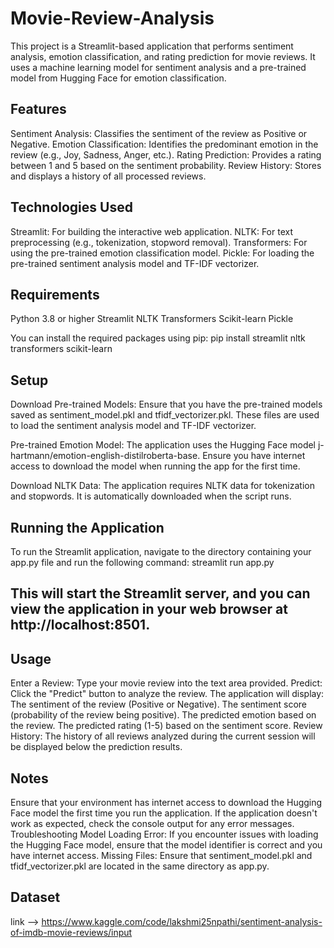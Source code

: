 # Movie-Review-Analysis

This project is a Streamlit-based application that performs sentiment analysis, emotion classification, and rating prediction for movie reviews. It uses a machine learning model for sentiment analysis and a pre-trained model from Hugging Face for emotion classification.

## Features
Sentiment Analysis: Classifies the sentiment of the review as Positive or Negative.
Emotion Classification: Identifies the predominant emotion in the review (e.g., Joy, Sadness, Anger, etc.).
Rating Prediction: Provides a rating between 1 and 5 based on the sentiment probability.
Review History: Stores and displays a history of all processed reviews.


## Technologies Used
Streamlit: For building the interactive web application.
NLTK: For text preprocessing (e.g., tokenization, stopword removal).
Transformers: For using the pre-trained emotion classification model.
Pickle: For loading the pre-trained sentiment analysis model and TF-IDF vectorizer.

## Requirements
Python 3.8 or higher
Streamlit
NLTK
Transformers
Scikit-learn
Pickle

You can install the required packages using pip:
pip install streamlit nltk transformers scikit-learn

## Setup
Download Pre-trained Models:
Ensure that you have the pre-trained models saved as sentiment_model.pkl and tfidf_vectorizer.pkl. These files are used to load the sentiment analysis model and TF-IDF vectorizer.

Pre-trained Emotion Model:
The application uses the Hugging Face model j-hartmann/emotion-english-distilroberta-base. Ensure you have internet access to download the model when running the app for the first time.

Download NLTK Data:
The application requires NLTK data for tokenization and stopwords. It is automatically downloaded when the script runs.

## Running the Application
To run the Streamlit application, navigate to the directory containing your app.py file and run the following command:
streamlit run app.py

## This will start the Streamlit server, and you can view the application in your web browser at http://localhost:8501.

## Usage
Enter a Review: Type your movie review into the text area provided.
Predict: Click the "Predict" button to analyze the review. The application will display:
The sentiment of the review (Positive or Negative).
The sentiment score (probability of the review being positive).
The predicted emotion based on the review.
The predicted rating (1-5) based on the sentiment score.
Review History: The history of all reviews analyzed during the current session will be displayed below the prediction results.

## Notes
Ensure that your environment has internet access to download the Hugging Face model the first time you run the application.
If the application doesn't work as expected, check the console output for any error messages.
Troubleshooting
Model Loading Error: If you encounter issues with loading the Hugging Face model, ensure that the model identifier is correct and you have internet access.
Missing Files: Ensure that sentiment_model.pkl and tfidf_vectorizer.pkl are located in the same directory as app.py.


## Dataset 
link -->  https://www.kaggle.com/code/lakshmi25npathi/sentiment-analysis-of-imdb-movie-reviews/input

